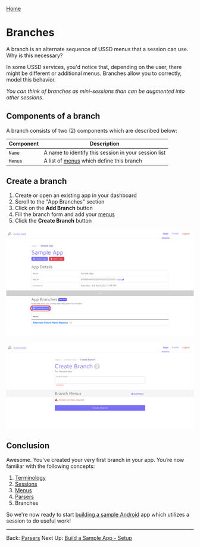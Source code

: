 [Home](./README.md)

# Branches

A branch is an alternate sequence of USSD menus that a session can use. Why is this necessary?

In some USSD services, you'd notice that, depending on the user, there might be different or additional menus. Branches allow you to correctly, model this behavior.

*You can think of branches as mini-sessions than can be augmented into other sessions*.



## Components of a branch

A branch consists of two (2) components which are described below:

| Component | Description                                               |
| --------- | --------------------------------------------------------- |
| `Name`    | A name to identify this session in your session list      |
| `Menus`   | A list of [menus](./03.Menus.md) which define this branch |



## Create a branch

1. Create or open an existing app in your dashboard
2. Scroll to the "App Branches" section
3. Click on the **Add Branch** button
4. Fill the branch form and add your [menus](./03.Menus.md)
5. Click the **Create Branch** button

![](./assets/0501.png)

![](./assets/0502.png)



## Conclusion

Awesome. You've created your very first branch in your app. You’re now familiar with the following concepts:

1. [Terminology](./01.Terminology.md)
2. [Sessions](./02.Sessions.md)
3. [Menus](./03.Menus.md)
4. [Parsers](04.Parsers.md)
5. Branches

So we're now ready to start [building a sample Android](./06.Build-Sample-App-Setup.md) app which utilizes a session to do useful work! 



---

Back: [Parsers](./04.Parsers.md)    Next Up: [Build a Sample App - Setup](./06.Build-Sample-App-Setup.md)
